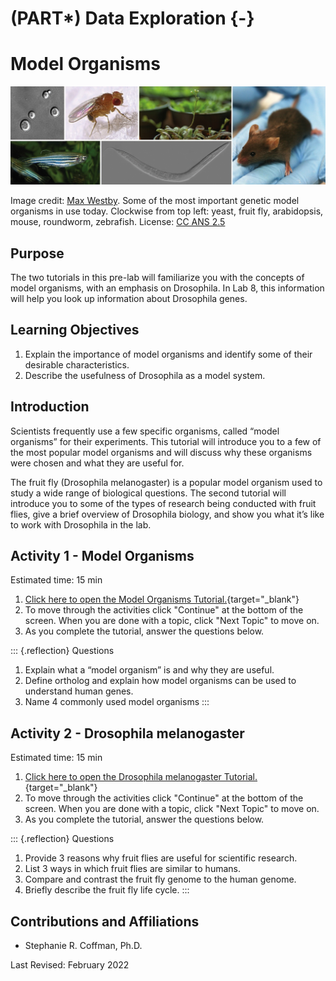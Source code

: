 # (PART\*) Data Exploration {-}

# Model Organisms

![](https://github.com/C-MOOR/clovis-biol11a/raw/master/tutorials/Model_Organisms_Intro/images/model_organism_collage.jpeg)

Image credit: [Max Westby](http://cubocube.com/dashboard.php?a=1179&b=1228&c=10). Some of the most important genetic model organisms in use today. Clockwise from top left: yeast, fruit fly, arabidopsis, mouse, roundworm, zebrafish. License: [CC ANS 2.5](https://creativecommons.org/licenses/by-nc-sa/2.5/)

## Purpose 

The two tutorials in this pre-lab will familiarize you with the concepts of model organisms, with an emphasis on Drosophila. In Lab 8, this information will help you look up information about Drosophila genes.


## Learning Objectives 

1. Explain the importance of model organisms and identify some of their desirable characteristics. 
1. Describe the usefulness of Drosophila as a model system.

## Introduction 

Scientists frequently use a few specific organisms, called “model organisms” for their experiments. This tutorial will introduce you to a few of the most popular model organisms and will discuss why these organisms were chosen and what they are useful for.

The fruit fly (Drosophila melanogaster) is a popular model organism used to study a wide range of biological questions. The second tutorial will introduce you to some of the types of research being conducted with fruit flies, give a brief overview of Drosophila biology, and show you what it’s like to work with Drosophila in the lab.

## Activity 1 - Model Organisms

Estimated time: 15 min

1. [Click here to open the Model Organisms Tutorial.](https://clovis.shinyapps.io/BIOL11A_Model_Organisms){target="_blank"}
1. To move through the activities click "Continue" at the bottom of the screen. When you are done with a topic, click "Next Topic" to move on.
1. As you complete the tutorial, answer the questions below.

::: {.reflection}
Questions 

1. Explain what a “model organism” is and why they are useful.
1. Define ortholog and explain how model organisms can be used to understand human genes.
1. Name 4 commonly used model organisms
:::

## Activity 2 - Drosophila melanogaster

Estimated time: 15 min

1. [Click here to open the Drosophila melanogaster Tutorial.](https://clovis.shinyapps.io/BIOL11A_Drosophila/){target="_blank"}
1. To move through the activities click "Continue" at the bottom of the screen. When you are done with a topic, click "Next Topic" to move on.
1. As you complete the tutorial, answer the questions below.

::: {.reflection}
Questions

1. Provide 3 reasons why fruit flies are useful for scientific research.
1. List 3 ways in which fruit flies are similar to humans.
1. Compare and contrast the fruit fly genome to the human genome.
1. Briefly describe the fruit fly life cycle.
:::

## Contributions and Affiliations

- Stephanie R. Coffman, Ph.D.

Last Revised: February 2022
